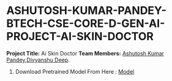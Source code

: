 # ASHUTOSH-KUMAR-PANDEY-BTECH-CSE-CORE-D-GEN-AI-PROJECT-AI-SKIN-DOCTOR
**Project Title:** Ai Skin Doctor
**Team Members:** [Ashutosh Kumar Pandey](https://github,com/Akrp21),[Divyanshu Deep](https://github,com/dkdp21).
1. Download Pretrained Model From Here : [Model](https://drive.google.com/drive/folders/1x75-8bpI24P87cX7IqRC1H5-QW96pFOY?usp=sharing)

